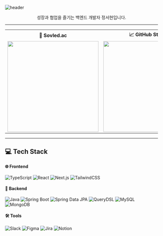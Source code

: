 ![header](https://capsule-render.vercel.app/api?type=waving&color=ECECEC&height=100&section=header&text=Seohyun%20Jeong&fontSize=60)

<div align="center">

성장과 협업을 즐기는 백엔드 개발자 정서현입니다.

</div>

---

<table align="center">
  <tr>
    <th align="center">🧩 <b>Sovled.ac</b></th>
    <th align="center">📈 <b>GitHub Status</b></th>
  </tr>
  <tr>
    <td align="center">
      <a href="https://solved.ac/tjgus522/">
        <img src="http://mazassumnida.wtf/api/v2/generate_badge?boj=tjgus522" width="300" />
      </a>
    </td>
    <td align="center">
      <img src="https://github-readme-stats.vercel.app/api?username=hyunn522&show_icons=true&theme=graywhite" width="300" />
    </td>
  </tr>
</table>

---

## 💻 Tech Stack

#### 🌐 Frontend  
![TypeScript](https://img.shields.io/badge/TypeScript-3178C6?style=for-the-badge&logo=typescript&logoColor=white)
![React](https://img.shields.io/badge/React-61DAFB?style=for-the-badge&logo=react&logoColor=black)
![Next.js](https://img.shields.io/badge/Next.js-000000?style=for-the-badge&logo=nextdotjs&logoColor=white)
![TailwindCSS](https://img.shields.io/badge/TailwindCSS-06B6D4?style=for-the-badge&logo=tailwindcss&logoColor=white)

#### 🧰 Backend  
![Java](https://img.shields.io/badge/Java-007396?style=for-the-badge&logo=java&logoColor=white)
![Spring Boot](https://img.shields.io/badge/Spring_Boot-6DB33F?style=for-the-badge&logo=springboot&logoColor=white)
![Spring Data JPA](https://img.shields.io/badge/Spring_Data_JPA-FFCA28?style=for-the-badge&logo=spring&logoColor=black)
![QueryDSL](https://img.shields.io/badge/QueryDSL-409EFF?style=for-the-badge&logo=readthedocs&logoColor=white)
![MySQL](https://img.shields.io/badge/MySQL-4479A1?style=for-the-badge&logo=mysql&logoColor=white)
![MongoDB](https://img.shields.io/badge/MongoDB-47A248?style=for-the-badge&logo=mongodb&logoColor=white)

#### 🛠 Tools  
![Slack](https://img.shields.io/badge/Slack-4A154B?style=for-the-badge&logo=slack&logoColor=white)
![Figma](https://img.shields.io/badge/Figma-F24E1E?style=for-the-badge&logo=figma&logoColor=white)
![Jira](https://img.shields.io/badge/Jira-0052CC?style=for-the-badge&logo=jira&logoColor=white)
![Notion](https://img.shields.io/badge/Notion-000000?style=for-the-badge&logo=notion&logoColor=white)

